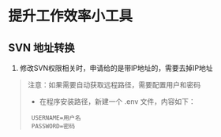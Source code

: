# 提升工作效率小工具
## SVN 地址转换
1. 修改SVN权限相关时，申请给的是带IP地址的，需要去掉IP地址
> 注意：如果需要自动获取远程路径，需要配置用户和密码
> * 在程序安装路径，新建一个 .env 文件，内容如下：
> ```angular2html
>  USERNAME=用户名
>  PASSWORD=密码
> ```
